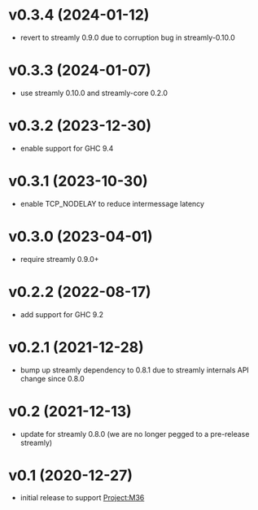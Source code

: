 # v0.3.4 (2024-01-12)

* revert to streamly 0.9.0 due to corruption bug in streamly-0.10.0

# v0.3.3 (2024-01-07)

* use streamly 0.10.0 and streamly-core 0.2.0

# v0.3.2 (2023-12-30)

* enable support for GHC 9.4

# v0.3.1 (2023-10-30)

* enable TCP_NODELAY to reduce intermessage latency

# v0.3.0 (2023-04-01)

* require streamly 0.9.0+

# v0.2.2 (2022-08-17)

* add support for GHC 9.2
	
# v0.2.1 (2021-12-28)

* bump up streamly dependency to 0.8.1 due to streamly internals API change since 0.8.0

# v0.2 (2021-12-13)

* update for streamly 0.8.0 (we are no longer pegged to a pre-release streamly)

# v0.1 (2020-12-27)

* initial release to support [Project:M36](https://github.com/agentm/project-m36)
	

